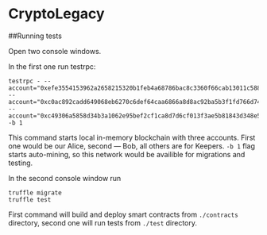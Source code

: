 # CryptoLegacy

##Running tests

Open two console windows.

In the first one run testrpc:
```
testrpc - --account="0xefe3554153962a2658215320b1feb4a68786bac8c3360f66cab13011c588bf73,2222000000000000000000" --account="0xc0ac892cadd649068eb6270c6def64caa6866a8d8ac92ba5b3f1fd766d74cd,123000000000000000000" --account="0xc49306a5858d34b3a1062e95bef2cf1ca8d7d6cf013f3ae5b81843d348e5c620,222000000000000000000" -b 1
```

This command starts local in-memory blockchain with three accounts. First one would be our Alice, second — Bob, all others are for Keepers. `-b 1` flag starts auto-mining, so this network would be availible for migrations and testing.

In the second console window run
```
truffle migrate
truffle test
```

First command will build and deploy smart contracts from `./contracts` directory, second one will run tests from `./test` directory.